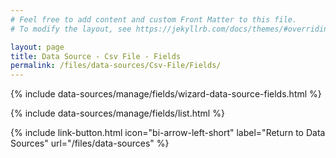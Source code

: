 ```yaml
---
# Feel free to add content and custom Front Matter to this file.
# To modify the layout, see https://jekyllrb.com/docs/themes/#overriding-theme-defaults

layout: page
title: Data Source - Csv File - Fields
permalink: /files/data-sources/Csv-File/Fields/
---
```


{% include data-sources/manage/fields/wizard-data-source-fields.html %}

<div class="tab-content py-3" id="data-source-configuration-tabs">
    <div class="tab-pane fade show active" id="basic-info" role="tabpanel" aria-labelledby="basic-info-tab">
        {% include data-sources/manage/fields/list.html %}
    </div>
</div>

{% include link-button.html icon="bi-arrow-left-short" label="Return to Data Sources" url="/files/data-sources" %}
